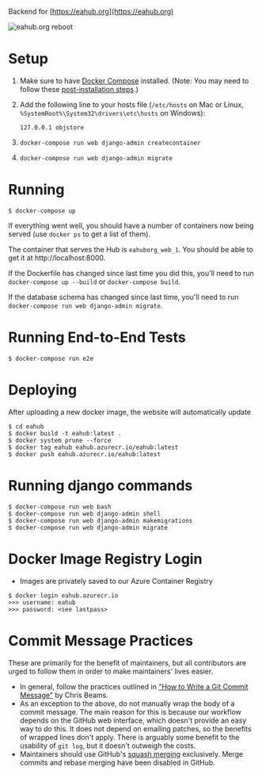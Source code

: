 Backend for [https://eahub.org](https://eahub.org)

![eahub.org reboot](https://i.imgur.com/02FNAlY.png)

# Setup

1.  Make sure to have [Docker Compose](https://docs.docker.com/compose)
    installed. (Note: You may need to follow these [post-installation steps](https://docs.docker.com/install/linux/linux-postinstall/).)

1.  Add the following line to your hosts file (`/etc/hosts` on Mac or Linux,
    `%SystemRoot%\System32\drivers\etc\hosts` on Windows):
    ```
    127.0.0.1 objstore
    ```

1.  ```
    docker-compose run web django-admin createcontainer
    ```

1.  ```
    docker-compose run web django-admin migrate
    ```

# Running
```
$ docker-compose up
```

If everything went well, you should have a number of containers now being served (use `docker ps` to get a list of them). 

The container that serves the Hub is `eahuborg_web_1`. You should be able to get it at http://localhost:8000. 

If the Dockerfile has changed since last time you did this, you'll need to run
`docker-compose up --build` or `docker-compose build`.

If the database schema has changed since last time, you'll need to run
`docker-compose run web django-admin migrate`.

# Running End-to-End Tests
```
$ docker-compose run e2e
```

# Deploying
After uploading a new docker image, the website will automatically update
```
$ cd eahub
$ docker build -t eahub:latest .
$ docker system prune --force
$ docker tag eahub eahub.azurecr.io/eahub:latest
$ docker push eahub.azurecr.io/eahub:latest
```

# Running django commands
```
$ docker-compose run web bash
$ docker-compose run web django-admin shell
$ docker-compose run web django-admin makemigrations
$ docker-compose run web django-admin migrate
```

# Docker Image Registry Login
- Images are privately saved to our Azure Container Registry
```
$ docker login eahub.azurecr.io
>>> username: eahub
>>> password: <see lastpass>
```

# Commit Message Practices

These are primarily for the benefit of maintainers, but all contributors are
urged to follow them in order to make maintainers' lives easier.

- In general, follow the practices outlined in
  ["How to Write a Git Commit Message"](https://chris.beams.io/posts/git-commit/)
  by Chris Beams.
- As an exception to the above, do not manually wrap the body of a commit
  message. The main reason for this is because our workflow depends on the
  GitHub web interface, which doesn't provide an easy way to do this. It does
  not depend on emailing patches, so the benefits of wrapped lines don't apply.
  There is arguably some benefit to the usability of `git log`, but it doesn't
  outweigh the costs.
- Maintainers should use GitHub's
  [squash merging](https://help.github.com/en/articles/about-pull-request-merges#squash-and-merge-your-pull-request-commits)
  exclusively. Merge commits and rebase merging have been disabled in GitHub.
